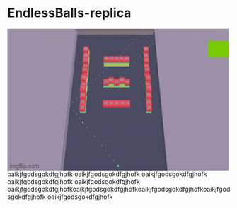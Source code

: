 # EndlessBalls-replica 
<p><img align="left" alt="gif" src="https://github.com/uytoory/EndlessBalls-replica/blob/main/5xcy41.gif" width="500" height="320" /></p>
oaikjfgodsgokdfgjhofk oaikjfgodsgokdfgjhofk  oaikjfgodsgokdfgjhofk oaikjfgodsgokdfgjhofk oaikjfgodsgokdfgjhofk oaikjfgodsgokdfgjhofkoaikjfgodsgokdfgjhofkoaikjfgodsgokdfgjhofkoaikjfgodsgokdfgjhofk oaikjfgodsgokdfgjhofk
